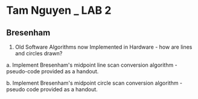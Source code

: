 # Tam Nguyen _ LAB 2
## Bresenham
1. Old Software Algorithms now Implemented in Hardware - how are lines and circles drawn?

a. Implement Bresenham's midpoint line scan conversion algorithm - pseudo-code provided as a handout.

b. Implement Bresenham's midpoint circle scan conversion algorithm - pseudo code provided as a handout.

